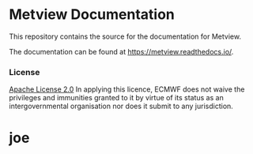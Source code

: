 
# Metview Documentation

This repository contains the source for the documentation for Metview.

The documentation can be found at <https://metview.readthedocs.io/>.


### License
[Apache License 2.0](LICENSE) In applying this licence, ECMWF does not waive the privileges and immunities 
granted to it by virtue of its status as an intergovernmental organisation nor does it submit to any jurisdiction.

# joe

